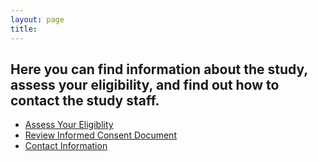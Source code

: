 ```yaml
---
layout: page
title: 
---
```


## Here you can find information about the study, assess your eligibility, and find out how to contact the study staff. 

+ [Assess Your Eligiblity](https://nyu.qualtrics.com/jfe/form/SV_7R0troHmfry4MDj)
+ [Review Informed Consent Document](pages/consent_link.html)
+ [Contact Information](pages/contact_info.html)
